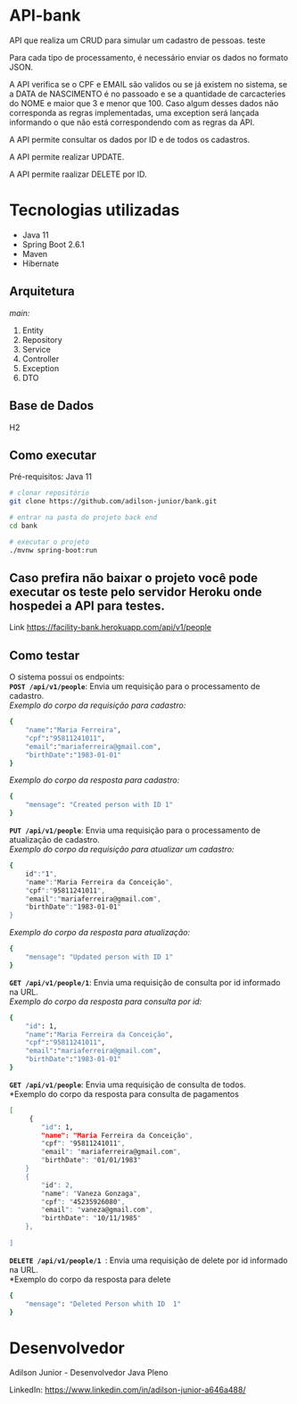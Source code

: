 # API-bank

API que realiza um CRUD para simular um cadastro de pessoas. teste

Para cada tipo de processamento, é necessário enviar os dados no formato JSON.

A API verifica se o CPF e EMAIL são validos ou se já existem no sistema, se a DATA de NASCIMENTO é no passoado e se a quantidade de carcacteries do NOME e maior que 3 e menor que 100. Caso algum desses dados não corresponda as regras implementadas, uma exception será lançada informando o que não está correspondendo com as regras da API. 

A API permite consultar os dados por ID e de todos os cadastros.

A API permite realizar UPDATE.

A API permite raalizar DELETE por ID.

# Tecnologias utilizadas
- Java 11
- Spring Boot 2.6.1
- Maven
- Hibernate

## Arquitetura 
*main:*
1. Entity  
2. Repository
3. Service
4. Controller
5. Exception
6. DTO

## Base de Dados 
H2

## Como executar
Pré-requisitos: Java 11

```bash
# clonar repositório
git clone https://github.com/adilson-junior/bank.git

# entrar na pasta do projeto back end
cd bank

# executar o projeto
./mvnw spring-boot:run
```

## Caso prefira não baixar o projeto você pode executar os teste pelo servidor Heroku onde hospedei a API para testes.
Link https://facility-bank.herokuapp.com/api/v1/people 

## Como testar 
O sistema possui os endpoints: 
<br>
**``POST /api/v1/people``**: Envia um requisição para o processamento de cadastro.
<br>
*Exemplo do corpo da requisição para cadastro:*
```bash
{
    "name":"Maria Ferreira",
    "cpf":"95811241011",    
    "email":"mariaferreira@gmail.com",
    "birthDate":"1983-01-01"
}
```
*Exemplo do corpo da resposta para cadastro:*
```bash
{
    "mensage": "Created person with ID 1"
}
```
 **``PUT /api/v1/people``**: Envia uma requisição para o processamento de atualização de cadastro.
 <br>
*Exemplo do corpo da requisição para atualizar um cadastro:*
```bash
{
    id":"1",
    "name":"Maria Ferreira da Conceição",
    "cpf":"95811241011",    
    "email":"mariaferreira@gmail.com",
    "birthDate":"1983-01-01"
}
```
*Exemplo do corpo da resposta para atualização:*
```bash
{
    "mensage": "Updated person with ID 1"
}
```

**``GET /api/v1/people/1``**: Envia uma requisição de consulta por id informado na URL.
<br>
*Exemplo do corpo da resposta para consulta por id:*
```bash
{
    "id": 1,
    "name":"Maria Ferreira da Conceição",
    "cpf":"95811241011",    
    "email":"mariaferreira@gmail.com",
    "birthDate":"1983-01-01"
}
```
**``GET /api/v1/people``**: Envia uma requisição de consulta de todos.
<br>
*Exemplo do corpo da resposta para consulta de pagamentos
```bash
[
     {
        "id": 1,
        "name": "Maria Ferreira da Conceição",
        "cpf": "95811241011",
        "email": "mariaferreira@gmail.com",
        "birthDate": "01/01/1983"
    }
    {
        "id": 2,
        "name": "Vaneza Gonzaga",
        "cpf": "45235926080",
        "email": "vaneza@gmail.com",
        "birthDate": "10/11/1985"
    },
   
]
```
**``DELETE /api/v1/people/1 ``**: Envia uma requisição de delete por id informado na URL.
<br>
*Exemplo do corpo da resposta para delete
```bash
{
    "mensage": "Deleted Person whith ID  1"
}
```
# Desenvolvedor

Adilson Junior - Desenvolvedor Java Pleno

LinkedIn: https://www.linkedin.com/in/adilson-junior-a646a488/

